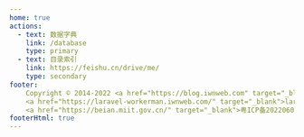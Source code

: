 ```yaml
---
home: true
actions:
  - text: 数据字典
    link: /database
    type: primary
  - text: 目录索引
    link: https://feishu.cn/drive/me/
    type: secondary
footer:
    Copyright © 2014-2022 <a href="https://blog.iwnweb.com" target="_blank">牟勇</a><br>
    <a href="https://laravel-workerman.iwnweb.com/" target="_blank">laravel-workerman</a>&nbsp;
    <a href="https://beian.miit.gov.cn/" target="_blank">粤ICP备2022060258号</a><br>
footerHtml: true
---
```

